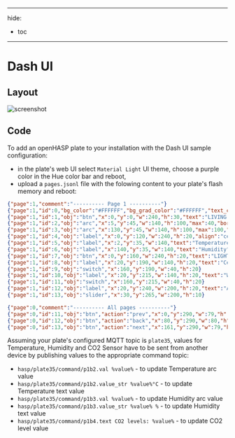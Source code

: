 
---
hide:
  - toc
---

# Dash UI

## Layout

![screenshot](../../assets/images/screenshots/dashui-060.png)

## Code

To add an openHASP plate to your installation with the Dash UI sample configuration:

- in the plate's web UI select `Material Light` UI theme, choose a purple color in the Hue color bar and reboot,
- upload a `pages.jsonl` file with the folowing content to your plate's flash memory and reboot:

```json linenums="1"
{"page":1,"comment":"---------- Page 1 ----------"}
{"page":1,"id":0,"bg_color":"#FFFFFF","bg_grad_color":"#FFFFFF","text_color":"#000000","radius":0,"border_side":0}
{"page":1,"id":1,"obj":"btn","x":0,"y":0,"w":240,"h":30,"text":"LIVING ROOM","value_font":22,"bg_color":"#2C3E50","bg_grad_color":"#2C3E50","text_color":"#FFFFFF","radius":0,"border_side":0}
{"page":1,"id":2,"obj":"arc","x":5,"y":45,"w":140,"h":100,"max":40,"border_side":0,"type":0,"rotation":0,"start_angle":180,"end_angle":0,"start_angle10":180,"value_font":12,"value_ofs_x":-19,"value_ofs_y":-4,"bg_opa":0}
{"page":1,"id":3,"obj":"arc","x":130,"y":45,"w":140,"h":100,"max":100,"border_side":0,"type":0,"start_angle":180,"end_angle":0,"start_angle10":180,"value_font":12,"value_color":"#000000","value_ofs_x":-19,"value_ofs_y":-4,"bg_opa":0}
{"page":1,"id":4,"obj":"label","x":0,"y":120,"w":240,"h":20,"align":"center","text":"CO2 levels: ","radius":0,"border_side":0}
{"page":1,"id":5,"obj":"label","x":2,"y":35,"w":140,"text":"Temperature"}
{"page":1,"id":6,"obj":"label","x":140,"y":35,"w":140,"text":"Humidity"}
{"page":1,"id":7,"obj":"btn","x":0,"y":160,"w":240,"h":20,"text":"LIGHTS","bg_color":"#F1C40F","text_color":"#FFFFFF","radius":0,"border_side":0}
{"page":1,"id":8,"obj":"label","x":20,"y":190,"w":140,"h":20,"text":"Ceiling Light"}
{"page":1,"id":9,"obj":"switch","x":160,"y":190,"w":40,"h":20}
{"page":1,"id":10,"obj":"label","x":20,"y":215,"w":140,"h":20,"text":"Wall Light"}
{"page":1,"id":11,"obj":"switch","x":160,"y":215,"w":40,"h":20}
{"page":1,"id":12,"obj":"label","x":20,"y":240,"w":200,"h":20,"text":"Ambient Light"}
{"page":1,"id":13,"obj":"slider","x":30,"y":265,"w":200,"h":10}

{"page":0,"comment":"---------- All pages ----------"}
{"page":0,"id":11,"obj":"btn","action":"prev","x":0,"y":290,"w":79,"h":32,"bg_color":"#34495E","text":"\uE141","text_color":"#000000","radius":0,"border_side":0,"text_font":32}
{"page":0,"id":12,"obj":"btn","action":"back","x":80,"y":290,"w":80,"h":32,"bg_color":"#34495E","text":"\uE2DC","text_color":"#000000","radius":0,"border_side":0,"text_font":24}
{"page":0,"id":13,"obj":"btn","action":"next","x":161,"y":290,"w":79,"h":32,"bg_color":"#34495E","text":"\uE142","text_color":"#000000","radius":0,"border_side":0,"text_font":32}
```

Assuming your plate's configured MQTT topic is `plate35`, values for Temperature, Humidity and CO2 Sensor have to be sent from another device by publishing values to the appropriate command topic:

- `hasp/plate35/command/p1b2.val %value%` - to update Temperature arc value
- `hasp/plate35/command/p1b2.value_str %value%°C` - to update Temperature text value
- `hasp/plate35/command/p1b3.val %value%` - to update Humidity arc value 
- `hasp/plate35/command/p1b3.value_str %value% %` - to update Humidity text value
- `hasp/plate35/command/p1b4.text CO2 levels: %value%` - to update CO2 level value

